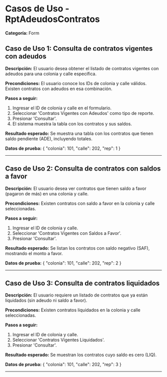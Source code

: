 # Casos de Uso - RptAdeudosContratos

**Categoría:** Form

## Caso de Uso 1: Consulta de contratos vigentes con adeudos

**Descripción:** El usuario desea obtener el listado de contratos vigentes con adeudos para una colonia y calle específica.

**Precondiciones:**
El usuario conoce los IDs de colonia y calle válidos. Existen contratos con adeudos en esa combinación.

**Pasos a seguir:**
1. Ingresar el ID de colonia y calle en el formulario.
2. Seleccionar 'Contratos Vigentes con Adeudos' como tipo de reporte.
3. Presionar 'Consultar'.
4. El sistema muestra la tabla con los contratos y sus saldos.

**Resultado esperado:**
Se muestra una tabla con los contratos que tienen saldo pendiente (ADE), incluyendo totales.

**Datos de prueba:**
{ "colonia": 101, "calle": 202, "rep": 1 }

---

## Caso de Uso 2: Consulta de contratos con saldos a favor

**Descripción:** El usuario desea ver contratos que tienen saldo a favor (pagaron de más) en una colonia y calle.

**Precondiciones:**
Existen contratos con saldo a favor en la colonia y calle seleccionadas.

**Pasos a seguir:**
1. Ingresar el ID de colonia y calle.
2. Seleccionar 'Contratos Vigentes con Saldos a Favor'.
3. Presionar 'Consultar'.

**Resultado esperado:**
Se listan los contratos con saldo negativo (SAF), mostrando el monto a favor.

**Datos de prueba:**
{ "colonia": 101, "calle": 202, "rep": 2 }

---

## Caso de Uso 3: Consulta de contratos liquidados

**Descripción:** El usuario requiere un listado de contratos que ya están liquidados (sin adeudo ni saldo a favor).

**Precondiciones:**
Existen contratos liquidados en la colonia y calle seleccionadas.

**Pasos a seguir:**
1. Ingresar el ID de colonia y calle.
2. Seleccionar 'Contratos Vigentes Liquidados'.
3. Presionar 'Consultar'.

**Resultado esperado:**
Se muestran los contratos cuyo saldo es cero (LIQ).

**Datos de prueba:**
{ "colonia": 101, "calle": 202, "rep": 3 }

---

